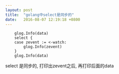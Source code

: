 ```yaml
---
layout: post
title:  "golang中select是同步的"
date:   2016-08-07 12:19:18 +0800
---
```


```
	glog.Info(data)
	select {
	case zevent := <-watch:
		glog.Info(zevent)
	}
	glog.Info(data)
```

select 是同步的, 打印出zevent之后, 再打印后面的data
